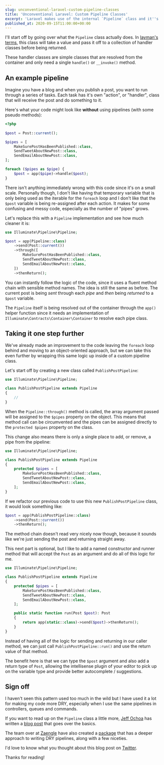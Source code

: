 ```yaml
---
slug: unconventional-laravel-custom-pipeline-classes
title: 'Unconventional Laravel: Custom Pipeline Classes'
excerpt: 'Laravel makes use of the internal `Pipeline` class and it''s more common in userland too, but have you ever considered tidying up these pipeline processes with custom pipeline classes?'
published_at: 2020-09-15T11:00:00+00:00
---
```

I'll start off by going over what the `Pipeline` class actually does. In [layman's terms](https://en.wikipedia.org/wiki/Plain_English), this class will take a value and pass it off to a collection of handler classes before being returned.

These handler classes are simple classes that are resolved from the container and only need a single `handle()` or `__invoke()` method.

## An example pipeline

Imagine you have a blog and when you publish a post, you want to run through a series of tasks. Each task has it's own "action", or "handler", class that will receive the post and do something to it.

Here's what your code might look like **without** using pipelines (with some pseudo methods):

```php
<?php
  
$post = Post::current();

$pipes = [
    MakeSurePostHasBeenPublished::class,
    SendTweetAboutNewPost::class,
    SendEmailAboutNewPost::class,
];

foreach ($pipes as $pipe) {
    $post = app($pipe)->handle($post);
}
```

There isn't anything immediately wrong with this code since it's on a small scale. Personally though, I don't like having that temporary variable that is only being used as the iterable for the `foreach` loop and I don't like that the `$post` variable is being re-assigned after each action. It makes for some confusing and messy code, especially as the number of "pipes" grows.

Let's replace this with a `Pipeline` implementation and see how much cleaner it is:

```php
use Illuminate\Pipeline\Pipeline;

$post = app(Pipeline::class)
    ->send(Post::current())
    ->through([
        MakeSurePostHasBeenPublished::class,
        SendTweetAboutNewPost::class,
        SendEmailAboutNewPost::class,
    ])
    ->thenReturn();
```

You can instantly follow the logic of the code, since it uses a fluent method chain with sensible method names. The idea is still the same as before. The current post is being _sent_ through each _pipe_ and _then_ being _returned_ to a `$post` variable.

The `Pipeline` itself is being resolved out of the container through the `app()` helper function since it needs an implementation of `Illuminate\Contracts\Container\Container` to resolve each pipe class.

## Taking it one step further

We've already made an improvement to the code leaving the `foreach` loop behind and moving to an object-oriented approach, but we can take this even further by wrapping this same logic up inside of a custom pipeline class.

Let's start off by creating a new class called `PublishPostPipeline`:

```php
use Illuminate\Pipeline\Pipeline;

class PublishPostPipeline extends Pipeline
{
    //
}
```

When the `Pipeline::through()` method is called, the array argument passed will be assigned to the `$pipes` property on the object. This means that method call can be circumvented and the pipes can be assigned directly to the `protected $pipes` property on the class.

This change also means there is only a single place to add, or remove, a pipe from the pipeline:

```php
use Illuminate\Pipeline\Pipeline;

class PublishPostPipeline extends Pipeline
{
    protected $pipes = [
        MakeSurePostHasBeenPublished::class,
        SendTweetAboutNewPost::class,
        SendEmailAboutNewPost::class,
    ];
}
```

If we refactor our previous code to use this new `PublishPostPipeline` class, it would look something like:

```php
$post = app(PublishPostPipeline::class)
    ->send(Post::current())
    ->thenReturn();
```

The method chain doesn't read very nicely now though, because it sounds like we're just sending the post and returning straight away.

This next part is optional, but I like to add a named constructor and runner method that will accept the `Post` as an argument and do all of this logic for me.


```php
use Illuminate\Pipeline\Pipeline;

class PublishPostPipeline extends Pipeline
{
    protected $pipes = [
        MakeSurePostHasBeenPublished::class,
        SendTweetAboutNewPost::class,
        SendEmailAboutNewPost::class,
    ];

    public static function run(Post $post): Post
    {
        return app(static::class)->send($post)->thenReturn();
    }
}
```

Instead of having all of the logic for sending and returning in our caller method, we can just call `PublishPostPipeline::run()` and use the return value of that method. 

The benefit here is that we can type the `$post` argument and also add a return type of `Post`, allowing the intellisense plugin of your editor to pick up on the variable type and provide better autocomplete / suggestions.

## Sign off

I haven't seen this pattern used too much in the wild but I have used it a lot for making my code more DRY, especially when I use the same pipelines in controllers, queues and commands.

If you want to read up on the `Pipeline` class a little more, [Jeff Ochoa](https://twitter.com/Jeffer_8a) has written a [blog post](https://jeffochoa.me/understanding-laravel-pipelines) that goes over the basics.

The team over at [Zaengle](https://zaengle.com/) have also created a [package](https://github.com/zaengle/pipeline) that has a deeper approach to writing DRY pipelines, along with a few niceties.

I'd love to know what you thought about this blog post on [Twitter](https://twitter.com/ryangjchandler).

Thanks for reading!